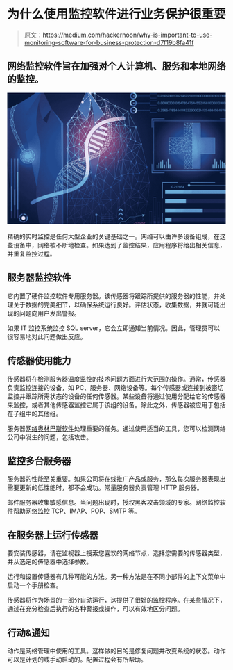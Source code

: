 # 为什么使用监控软件进行业务保护很重要

> 原文：<https://medium.com/hackernoon/why-is-important-to-use-monitoring-software-for-business-protection-d7f19b8fa41f>

## 网络监控软件旨在加强对个人计算机、服务和本地网络的监控。

![](img/cf3901e8c9d7396a09b6ae149ad7512c.png)

精确的实时监控是任何大型企业的关键基础之一。网络可以由许多设备组成，在这些设备中，网络被不断地检查。如果达到了监控结果，应用程序将给出相关信息，并重复监控过程。

## **服务器监控软件**

它内置了硬件监控软件专用服务器。该传感器将跟踪所提供的服务器的性能，并处理关于数据的完美细节，以确保系统运行良好。评估状态，收集数据，并就可能出现的问题向用户发出警报。

如果 IT 监控系统监控 SQL server，它会立即通知当前情况。因此，管理员可以很容易地对此问题做出反应。

## **传感器使用能力**

传感器将在检测服务器温度监控的技术问题方面进行大范围的操作。通常，传感器负责监控连接的设备，如 PC、服务器、网络设备等。每个传感器或连接到被密切监控并跟踪所需状态的设备的任何传感器。某些设备将通过使用分配给它的传感器来监控，或者其他传感器监控它属于该组的设备。除此之外，传感器被应用于包括在子组中的其他组。

服务器[网络奥林巴斯软件](https://www.network-olympus.com)处理重要的任务。通过使用适当的工具，您可以检测网络公司中发生的问题，包括攻击。

## **监控多台服务器**

服务器的性能至关重要。如果公司将在线推广产品或服务，那么每次服务器表现出需要更新的低性能时，都不会成功。常量服务器负责管理 HTTP 服务器。

邮件服务器收集敏感信息。当问题出现时，授权黑客攻击领域的专家。网络监控软件帮助网络监控 TCP、IMAP、POP、SMTP 等。

## **在服务器上运行传感器**

要安装传感器，请在监视器上搜索您喜欢的网络节点，选择您需要的传感器类型，并从选定的传感器中选择参数。

运行和设置传感器有几种可能的方法。另一种方法是在不同小部件的上下文菜单中启动一个手册检查。

传感器将作为场景的一部分自动运行，这提供了很好的监控程序。在某些情况下，通过在充分检查后执行的各种警报或操作，可以有效地区分问题。

## **行动&通知**

动作是网络管理中使用的工具。这样做的目的是修复问题并改变系统的状态。动作可以是计划的或手动启动的。配置过程会有所帮助。
